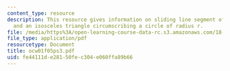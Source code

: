 ```yaml
---
content_type: resource
description: This resource gives information on sliding line segment of length c,
  and an isosceles triangle circumscribing a circle of radius r.
file: /media/https%3A/open-learning-course-data-rc.s3.amazonaws.com/18-01-single-variable-calculus-fall-2005/fe44111de28150fec304e060ffa89b66_ocw01f05ps3.pdf
file_type: application/pdf
resourcetype: Document
title: ocw01f05ps3.pdf
uid: fe44111d-e281-50fe-c304-e060ffa89b66
---
```


